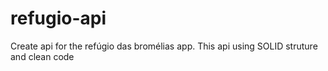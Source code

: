 # refugio-api
Create api for the refúgio das bromélias app. This api using SOLID struture and clean code
